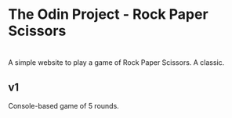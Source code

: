 # The Odin Project - Rock Paper Scissors
#

A simple website to play a game of Rock Paper Scissors. A classic.


v1
-----
Console-based game of 5 rounds.
